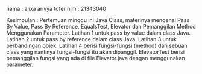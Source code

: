 nama : alixa arivya tofer
nim : 21343040

Kesimpulan : Pertemuan minggu ini Java Class, materinya mengenai Pass By Value, Pass By Reference, EqualsTest, Elevator dan Pemanggilan Method Menggunakan Parameter.
Latihan 1 untuk pass by value dalam class Java.
Latihan 2 untuk pass by reference dalam class Java.
Latihan 3 untuk perbandingan objek.
Latihan 4 berisi fungsi-fungsi (method) dari sebuah class yang nantinya fungsi-fungsi itu akan dipanggil.
ElevatorTest berisi pemanggilan fungsi yang ada di file Elevator.java dengan menggunakan parameter.
